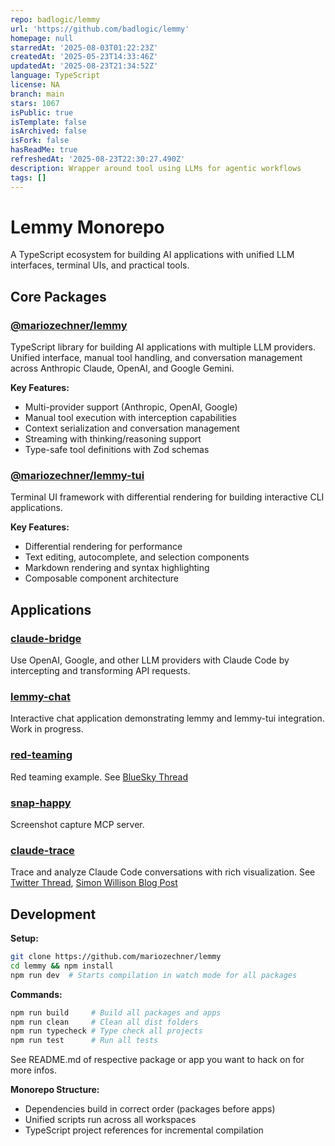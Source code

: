 ```yaml
---
repo: badlogic/lemmy
url: 'https://github.com/badlogic/lemmy'
homepage: null
starredAt: '2025-08-03T01:22:23Z'
createdAt: '2025-05-23T14:33:46Z'
updatedAt: '2025-08-23T21:34:52Z'
language: TypeScript
license: NA
branch: main
stars: 1067
isPublic: true
isTemplate: false
isArchived: false
isFork: false
hasReadMe: true
refreshedAt: '2025-08-23T22:30:27.490Z'
description: Wrapper around tool using LLMs for agentic workflows
tags: []
---
```


# Lemmy Monorepo

A TypeScript ecosystem for building AI applications with unified LLM interfaces, terminal UIs, and practical tools.

## Core Packages

### [@mariozechner/lemmy](./packages/lemmy/)

TypeScript library for building AI applications with multiple LLM providers. Unified interface, manual tool handling, and conversation management across Anthropic Claude, OpenAI, and Google Gemini.

**Key Features:**

- Multi-provider support (Anthropic, OpenAI, Google)
- Manual tool execution with interception capabilities
- Context serialization and conversation management
- Streaming with thinking/reasoning support
- Type-safe tool definitions with Zod schemas

### [@mariozechner/lemmy-tui](./packages/lemmy-tui/)

Terminal UI framework with differential rendering for building interactive CLI applications.

**Key Features:**

- Differential rendering for performance
- Text editing, autocomplete, and selection components
- Markdown rendering and syntax highlighting
- Composable component architecture

## Applications

### [claude-bridge](./apps/claude-bridge/)

Use OpenAI, Google, and other LLM providers with Claude Code by intercepting and transforming API requests.

### [lemmy-chat](./apps/lemmy-chat/)

Interactive chat application demonstrating lemmy and lemmy-tui integration. Work in progress.

### [red-teaming](./apps/red-teaming/)

Red teaming example. See [BlueSky Thread](https://bsky.app/profile/badlogic.bsky.social/post/3lpz4hkziwc2c)

### [snap-happy](./apps/snap-happy/)

Screenshot capture MCP server.

### [claude-trace](./apps/claude-trace/)

Trace and analyze Claude Code conversations with rich visualization. See [Twitter Thread](https://nitter.net/badlogicgames/status/1929312803799576757#m), [Simon Willison Blog Post](https://simonwillison.net/2025/Jun/2/claude-trace/)

## Development

**Setup:**

```bash
git clone https://github.com/mariozechner/lemmy
cd lemmy && npm install
npm run dev  # Starts compilation in watch mode for all packages
```

**Commands:**

```bash
npm run build     # Build all packages and apps
npm run clean     # Clean all dist folders
npm run typecheck # Type check all projects
npm run test      # Run all tests
```

See README.md of respective package or app you want to hack on for more infos.

**Monorepo Structure:**

- Dependencies build in correct order (packages before apps)
- Unified scripts run across all workspaces
- TypeScript project references for incremental compilation
